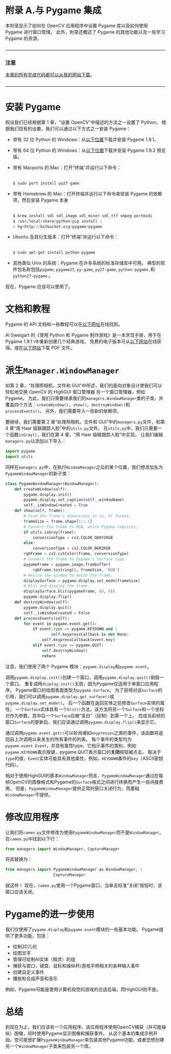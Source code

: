 # 附录 A.与 Pygame 集成

本附录显示了如何在 OpenCV 应用程序中设置 Pygame 库以及如何使用 Pygame 进行窗口管理。 此外，附录还概述了 Pygame 的其他功能以及一些学习 Pygame 的资源。

![Note](img/00001.jpg)

### 注意

[本章的所有完成代码都可以从我的网站下载](http://nummist.com/opencv/3923_06.zip)。

![Note](img/00001.jpg)

# 安装 Pygame

假设我们已经根据第 1 章，“设置 OpenCV”中描述的方法之一设置了 Python。 根据我们现有的设置，我们可以通过以下方式之一安装 Pygame：

*   带有 32 位 Python 的 Windows：从[以下位置](http://pygame.org/ftp/pygame-1.9.1.win32-py2.7.msi)下载并安装 Pygame 1.9.1。
*   带有 64 位 Python 的 Windows：从[以下位置](http://www.lfd.uci.edu/~gohlke/pythonlibs/2k2kdosm/pygame-1.9.2pre.win-amd64-py2.7.exe)下载并安装 Pygame 1.9.2 预览版。
*   带有 Macports 的 Mac：打开“终端”并运行以下命令：

    ```py

    $ sudo port install py27-game

    ```

*   带有 Homebrew 的 Mac：打开终端并运行以下命令来安装 Pygame 的依赖项，然后安装 Pygame 本身

    ```py

    $ brew install sdl sdl_image sdl_mixer sdl_ttf smpeg portmidi
    $ /usr/local/share/python/pip install \
    > hg+http://bitbucket.org/pygame/pygame

    ```

*   Ubuntu 及其衍生版本：打开“终端”并运行以下命令：

    ```py

    $ sudo apt-get install python-pygame

    ```

*   其他类似 Unix 的系统：Pygame 在许多系统的标准存储库中可用。 典型的软件包名称包括`pygame`, `pygame27`, `py-game`, `py27-game`, `python-pygame,`和`python27-pygame`.。

现在，Pygame 应该可以使用了。

# 文档和教程

Pygame 的 API 文档和一些教程可以在[以下网址](http://www.pygame.org/docs/)在线找到。

Al Sweigart 的《使用 Python 和 Pygame 制作游戏》是一本烹饪手册，用于在 Pygame 1.9.1 \中重新创建几个经典游戏。 免费的电子版本可从[以下网站](http://inventwithpython.com/pygame/chapters/)在线获得。或在[以下网站](http://inventwithpython.com/makinggames.pdf)下载 PDF 文件。

# 派生`Manager.WindowManager`

如第 2 章，“处理照相机，文件和 GUI”中所述，我们的面向对象设计使我们可以轻松地交换 OpenCV 的 HighGUI 窗口管理器 另一个窗口管理器，例如 Pygame。 为此，我们只需要继承我们的`managers.WindowManager`类的子类，并覆盖四个方法：`createWindow()`，`show()`，`destroyWindow()`和`processEvents()`。 另外，我们需要导入一些新的依赖项。

要继续，我们需要第 2 章“处理照相机，文件和 GUI”中的`managers.py`文件，和第 4 章“用 Haar 级联跟踪人脸”中的`utils.py`文件。 在`utils.py`中，我们只需要一个函数`isGray()`，我们在第 4 章，“用 Haar 级联跟踪人脸”中实现。 让我们编辑`managers.py`以添加以下导入：

```py
import pygame
import utils
```

同样在`managers.py`中，在执行`WindowManager`之后的某个位置，我们想添加名为`PygameWindowManager`的新子类：

```py
class PygameWindowManager(WindowManager):
    def createWindow(self):
        pygame.display.init()
        pygame.display.set_caption(self._windowName)
        self._isWindowCreated = True
    def show(self, frame):
        # Find the frame's dimensions in (w, h) format.
        frameSize = frame.shape[1::-1]
        # Convert the frame to RGB, which Pygame requires.
        if utils.isGray(frame):
            conversionType = cv2.COLOR_GRAY2RGB
        else:
            conversionType = cv2.COLOR_BGR2RGB
        rgbFrame = cv2.cvtColor(frame, conversionType)
        # Convert the frame to Pygame's Surface type.
        pygameFrame = pygame.image.frombuffer(
            rgbFrame.tostring(), frameSize, 'RGB')
        # Resize the window to match the frame.
        displaySurface = pygame.display.set_mode(frameSize)
        # Blit and display the frame.
        displaySurface.blit(pygameFrame, (0, 0))
        pygame.display.flip()
    def destroyWindow(self):
        pygame.display.quit()
        self._isWindowCreated = False
    def processEvents(self):
        for event in pygame.event.get():
            if event.type == pygame.KEYDOWN and \
                    self.keypressCallback is not None:
                self.keypressCallback(event.key)
            elif event.type == pygame.QUIT:
                self.destroyWindow()
                return
```

注意，我们使用了两个 Pygame 模块：`pygame.display`和`pygame.event`。

调用`pygame.display.init()`创建一个窗口，调用`pygame.display.quit()`销毁一个窗口。 重复调用`display.init()`无效，因为Pygame仅适用于单窗口应用程序。 Pygame窗口的绘图表面类型为`pygame.Surface`。 为了获得对该`Surface`的引用，我们可以调用`pygame.display.get_surface()`或`pygame.display.set_mode()`。 后一个函数在返回实体之前修改`Surface`实体的属性。 一个`Surface`实体具有一个`blit()`方法，该方法将另一个`Surface`和一个坐标对作为参数，其中后一个`Surface`应被“变白”（绘制）到第一个上。 完成当前帧的窗口`Surface`的更新后，我们应该通过调用`pygame.display.flip()`来显示它。

通过调用`pygame.event.get()`可以轮询诸如`keypresses`之类的事件，该函数将返回自上次调用以来发生的所有事件的列表。 每个事件的类型均为`pygame.event.Event`，并具有属性type，它指示事件的类别，例如`pygame.KEYDOWN`表示按键，pygame.QUIT表示窗口的**关闭**按钮被点击。 取决于`type`的值，`Event`实体可能具有其他属性，例如，`KEYDOWN`事件的`key`（ASCII密钥代码）。

相对于使用HighGUI的基本`WindowManager`而言，`PygameWindowManager`通过在每帧OpenCV的图像格式和Pygame的`Surface`格式之间进行转换而产生一些间接费用。 但是，`PygameWindowManager`提供正常的窗口关闭行为，而基础`WindowManager`不提供。

# 修改应用程序

让我们将`cameo.py`文件修改为使用`PygameWindowManager`而不是`WindowManager`。 在`cameo.py`中找到以下行：

```py
from managers import WindowManager, CaptureManager
```

将其替换为：

```py
from managers import PygameWindowManager as WindowManager, \
                     CaptureManager
```

就这样！ 现在，`cameo.py`使用一个Pygame窗口，当单击标准“关闭”按钮时，该窗口应该关闭。

# Pygame的进一步使用

我们仅使用了`pygame.display`和`pygame.event`模块的一些基本功能。 Pygame提供了更多功能，包括：

*   绘制2D几何
*   绘图文字
*   管理可绘制AI实体（精灵）的组
*   捕获与窗口，键盘，鼠标和操纵杆/游戏手柄相关的各种输入事件
*   创建自定义事件
*   播放和合成声音和音乐

例如，Pygame可能是使用计算机视觉的游戏的合适后端，而HighGUI则不是。

# 总结

到现在为止，我们应该有一个应用程序，该应用程序使用OpenCV捕获（并可能操纵）图像，同时使用Pygame显示图像和捕获事件。 从这个基本的集成示例开始，您可能想扩展`PygameWindowManager`来包装其他Pygame功能，或者您想创建另一个`WindowManager`子类来包装另一个库。
